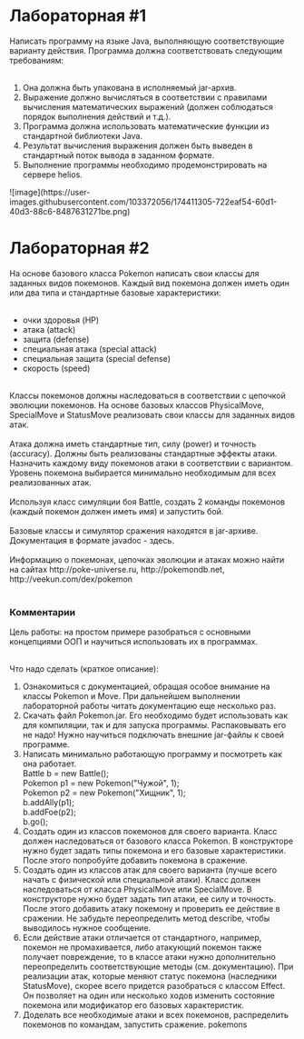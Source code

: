 <h1>Лабораторная #1</h1>
Написать программу на языке Java, выполняющую соответствующие варианту действия. Программа должна соответствовать следующим требованиям:<br>
<br>
<ol>
<li>Она должна быть упакована в исполняемый jar-архив.</li>
<li>Выражение должно вычисляться в соответствии с правилами вычисления математических выражений (должен соблюдаться порядок выполнения действий и т.д.).</li>
<li>Программа должна использовать математические функции из стандартной библиотеки Java.</li>
<li>Результат вычисления выражения должен быть выведен в стандартный поток вывода в заданном формате.</li>
<li>Выполнение программы необходимо продемонстрировать на сервере helios.</li>
</ol>
![image](https://user-images.githubusercontent.com/103372056/174411305-722eaf54-60d1-40d3-88c6-8487631271be.png)

<h1>Лабораторная #2</h1>
На основе базового класса Pokemon написать свои классы для заданных видов покемонов. Каждый вид покемона должен иметь один или два типа и стандартные базовые характеристики:<br>
<br>
<ul>
<li>очки здоровья (HP)</li>
<li>атака (attack)</li>
<li>защита (defense)</li>
<li>специальная атака (special attack)</li>
<li>специальная защита (special defense)</li>
<li>скорость (speed)</li>
</ul>
<br>
Классы покемонов должны наследоваться в соответствии с цепочкой эволюции покемонов. На основе базовых классов PhysicalMove, SpecialMove и StatusMove реализовать свои классы для заданных видов атак.<br><br>
Атака должна иметь стандартные тип, силу (power) и точность (accuracy). Должны быть реализованы стандартные эффекты атаки. Назначить каждому виду покемонов атаки в соответствии с вариантом. Уровень покемона выбирается минимально необходимым для всех реализованных атак.<br><br>
Используя класс симуляции боя Battle, создать 2 команды покемонов (каждый покемон должен иметь имя) и запустить бой.<br><br>
Базовые классы и симулятор сражения находятся в jar-архиве. Документация в формате javadoc - здесь.<br><br>
Информацию о покемонах, цепочках эволюции и атаках можно найти на сайтах http://poke-universe.ru, http://pokemondb.net, http://veekun.com/dex/pokemon<br><br>

<h3>Комментарии</h3>
Цель работы: на простом примере разобраться с основными концепциями ООП и научиться использовать их в программах.<br><br>

Что надо сделать (краткое описание):<br>
<ol>
<li>Ознакомиться с документацией, обращая особое внимание на классы Pokemon и Move. При дальнейшем выполнении лабораторной работы читать документацию еще несколько раз.</li>
<li>Скачать файл Pokemon.jar. Его необходимо будет использовать как для компиляции, так и для запуска программы. Распаковывать его не надо! Нужно научиться подключать внешние jar-файлы к своей программе.</li>
<li>Написать минимально работающую программу и посмотреть как она работает.<br>
Battle b = new Battle();<br>
Pokemon p1 = new Pokemon("Чужой", 1);<br>
Pokemon p2 = new Pokemon("Хищник", 1);<br>
b.addAlly(p1);<br>
b.addFoe(p2);<br>
b.go();<br>
</li>
<li>Создать один из классов покемонов для своего варианта. Класс должен наследоваться от базового класса Pokemon. В конструкторе нужно будет задать типы покемона и его базовые характеристики. После этого попробуйте добавить покемона в сражение.</li>
<li>Создать один из классов атак для своего варианта (лучше всего начать с физической или специальной атаки). Класс должен наследоваться от класса PhysicalMove или SpecialMove. В конструкторе нужно будет задать тип атаки, ее силу и точность. После этого добавить атаку покемону и проверить ее действие в сражении. Не забудьте переопределить метод describe, чтобы выводилось нужное сообщение.</li>
<li>Если действие атаки отличается от стандартного, например, покемон не промахивается, либо атакующий покемон также получает повреждение, то в классе атаки нужно дополнительно переопределить соответствующие методы (см. документацию). При реализации атак, которые меняют статус покемона (наследники StatusMove), скорее всего придется разобраться с классом Effect. Он позволяет на один или несколько ходов изменить состояние покемона или модификатор его базовых характеристик.</li>
<li>Доделать все необходимые атаки и всех покемонов, распределить покемонов по командам, запустить сражение.
pokemons</li>
</ol>
